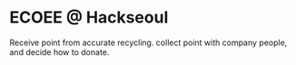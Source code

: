 # ECOEE @ Hackseoul

Receive point from accurate recycling. collect point with company people, and decide how to donate.
